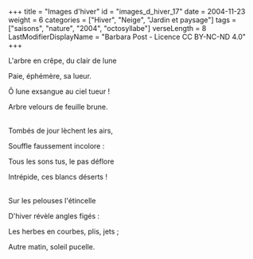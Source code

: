 +++
title = "Images d'hiver"
id = "images_d_hiver_17"
date = 2004-11-23
weight = 6
categories = ["Hiver", "Neige", "Jardin et paysage"]
tags = ["saisons", "nature", "2004", "octosyllabe"]
verseLength = 8
LastModifierDisplayName = "Barbara Post - Licence CC BY-NC-ND 4.0"
+++

L'arbre en crêpe, du clair de lune

Paie, éphémère, sa lueur.

Ô lune exsangue au ciel tueur !

Arbre velours de feuille brune.

 \
Tombés de jour lèchent les airs,

Souffle faussement incolore :

Tous les sons tus, le pas déflore

Intrépide, ces blancs déserts !

 \
Sur les pelouses l'étincelle

D'hiver révèle angles figés :

Les herbes en courbes, plis, jets ;

Autre matin, soleil pucelle.
